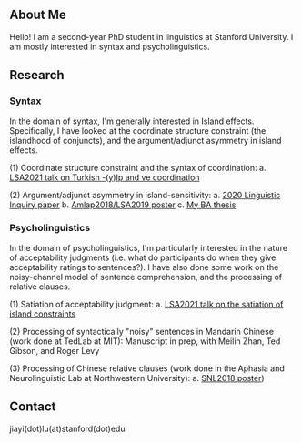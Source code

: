 ## About Me

Hello! I am a second-year PhD student in linguistics at Stanford University. I am mostly interested in syntax and psycholinguistics. 

## Research
### Syntax
In the domain of syntax, I'm generally interested in Island effects. Specifically, I have looked at the coordinate structure constraint (the islandhood of conjuncts), and the argument/adjunct asymmetry in island effects. 

(1) Coordinate structure constraint and the syntax of coordination:
a. [LSA2021 talk on Turkish -(y)Ip and ve coordination](https://stanford.box.com/s/2ze12u2bgpv2sne91bfolgwaf0w7ef6k)

(2) Argument/adjunct asymmetry in island-sensitivity: 
a. [2020 Linguistic Inquiry paper](https://doi.org/10.1162/ling_a_00343)
b. [Amlap2018/LSA2019 poster](https://cpb-us-e1.wpmucdn.com/sites.northwestern.edu/dist/8/1599/files/2017/01/AMLaP2018-v1-1v3qtms.pdf)
c. [My BA thesis](https://github.com/lu-jiayi/Jiayi-Lu/blob/master/Thesis_Submit.pdf)


### Psycholinguistics
In the domain of psycholinguistics, I'm particularly interested in the nature of acceptability judgments (i.e. what do participants do when they give acceptability ratings to sentences?). I have also done some work on the noisy-channel model of sentence comprehension, and the processing of relative clauses.  

(1) Satiation of acceptability judgment:
a. [LSA2021 talk on the satiation of island constraints](https://stanford.box.com/s/oqkk1qief6eootsxdu3y2t5z9497bm5t)

(2) Processing of syntactically "noisy" sentences in Mandarin Chinese (work done at TedLab at MIT):
Manuscript in prep, with Meilin Zhan, Ted Gibson, and Roger Levy

(3) Processing of Chinese relative clauses (work done in the Aphasia and Neurolinguistic Lab at Northwestern University): 
a. [SNL2018 poster](https://github.com/lu-jiayi/Jiayi-Lu/blob/master/final-Chinese-Sentence-Processing_SNL2018_JL_MW_CT-V2-25lkw4h.pdf))


## Contact

jiayi(dot)lu(at)stanford(dot)edu
